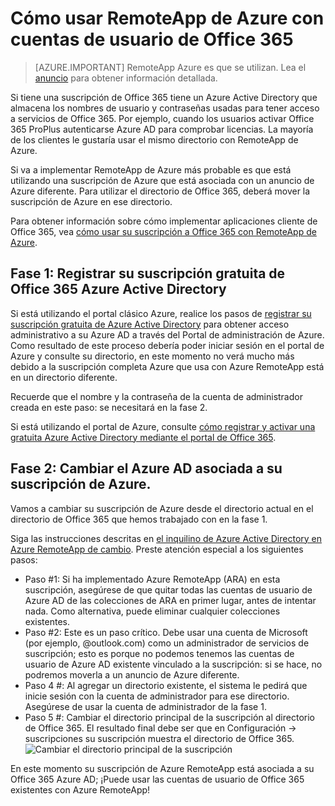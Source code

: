 
<properties 
    pageTitle="Cómo usar RemoteApp de Azure con cuentas de usuario de Office 365 | Microsoft Azure"
    description="Aprenda a usar RemoteApp de Azure con Mis cuentas de usuario de Office 365"
    services="remoteapp"
    documentationCenter="" 
    authors="piotrci" 
    manager="mbaldwin" />

<tags 
    ms.service="remoteapp" 
    ms.workload="compute" 
    ms.tgt_pltfrm="na" 
    ms.devlang="na" 
    ms.topic="article" 
    ms.date="08/15/2016" 
    ms.author="elizapo" />



# <a name="how-to-use-azure-remoteapp-with-office-365-user-accounts"></a>Cómo usar RemoteApp de Azure con cuentas de usuario de Office 365

> [AZURE.IMPORTANT]
> RemoteApp Azure es que se utilizan. Lea el [anuncio](https://go.microsoft.com/fwlink/?linkid=821148) para obtener información detallada.

Si tiene una suscripción de Office 365 tiene un Azure Active Directory que almacena los nombres de usuario y contraseñas usadas para tener acceso a servicios de Office 365. Por ejemplo, cuando los usuarios activar Office 365 ProPlus autenticarse Azure AD para comprobar licencias. La mayoría de los clientes le gustaría usar el mismo directorio con RemoteApp de Azure.

Si va a implementar RemoteApp de Azure más probable es que está utilizando una suscripción de Azure que está asociada con un anuncio de Azure diferente. Para utilizar el directorio de Office 365, deberá mover la suscripción de Azure en ese directorio.

Para obtener información sobre cómo implementar aplicaciones cliente de Office 365, vea [cómo usar su suscripción a Office 365 con RemoteApp de Azure](remoteapp-officesubscription.md).
 
## <a name="phase-1-register-your-free-office-365-azure-active-directory-subscription"></a>Fase 1: Registrar su suscripción gratuita de Office 365 Azure Active Directory
Si está utilizando el portal clásico Azure, realice los pasos de [registrar su suscripción gratuita de Azure Active Directory](https://technet.microsoft.com/library/dn832618.aspx) para obtener acceso administrativo a su Azure AD a través del Portal de administración de Azure. Como resultado de este proceso debería poder iniciar sesión en el portal de Azure y consulte su directorio, en este momento no verá mucho más debido a la suscripción completa Azure que usa con Azure RemoteApp está en un directorio diferente.

Recuerde que el nombre y la contraseña de la cuenta de administrador creada en este paso: se necesitará en la fase 2.

Si está utilizando el portal de Azure, consulte [cómo registrar y activar una gratuita Azure Active Directory mediante el portal de Office 365](http://azureblogger.com/2016/01/how-to-register-and-activate-a-free-azure-active-directory-using-office-365-portal/).

## <a name="phase-2-change-the-azure-ad-associated-with-your-azure-subscription"></a>Fase 2: Cambiar el Azure AD asociada a su suscripción de Azure.
Vamos a cambiar su suscripción de Azure desde el directorio actual en el directorio de Office 365 que hemos trabajado con en la fase 1.

Siga las instrucciones descritas en [el inquilino de Azure Active Directory en Azure RemoteApp de cambio](remoteapp-changetenant.md). Preste atención especial a los siguientes pasos:

- Paso #1: Si ha implementado Azure RemoteApp (ARA) en esta suscripción, asegúrese de que quitar todas las cuentas de usuario de Azure AD de las colecciones de ARA en primer lugar, antes de intentar nada. Como alternativa, puede eliminar cualquier colecciones existentes.
- Paso #2: Este es un paso crítico. Debe usar una cuenta de Microsoft (por ejemplo, @outlook.com) como un administrador de servicios de suscripción; esto es porque no podemos tenemos las cuentas de usuario de Azure AD existente vinculado a la suscripción: si se hace, no podremos moverla a un anuncio de Azure diferente.
- Paso 4 #: Al agregar un directorio existente, el sistema le pedirá que inicie sesión con la cuenta de administrador para ese directorio. Asegúrese de usar la cuenta de administrador de la fase 1.
- Paso 5 #: Cambiar el directorio principal de la suscripción al directorio de Office 365. El resultado final debe ser que en Configuración -> suscripciones su suscripción muestra el directorio de Office 365. 
![Cambiar el directorio principal de la suscripción](./media/remoteapp-o365user/settings.png)
 

En este momento su suscripción de Azure RemoteApp está asociada a su Office 365 Azure AD; ¡Puede usar las cuentas de usuario de Office 365 existentes con Azure RemoteApp!




